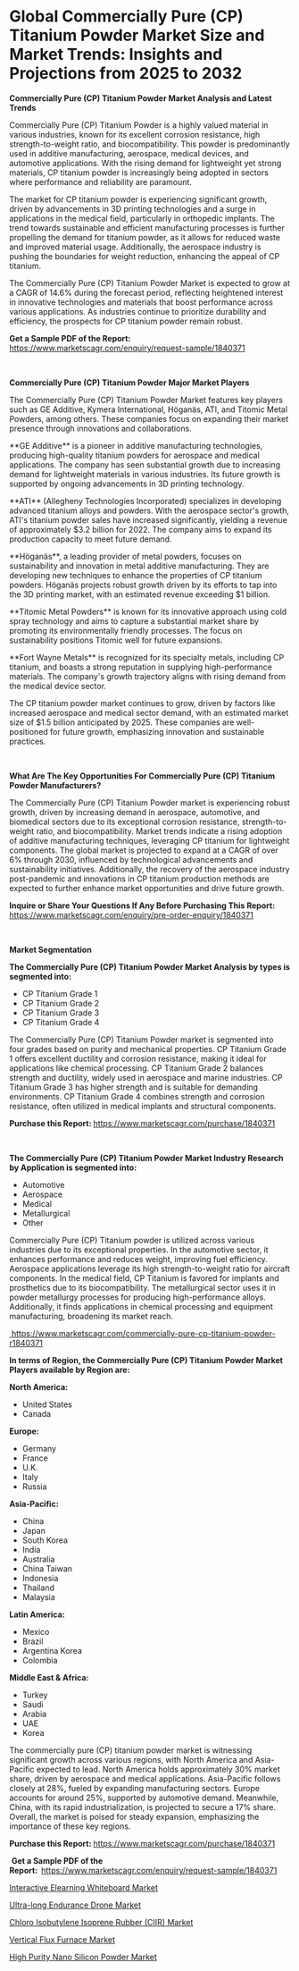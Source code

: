 <p><h1>Global Commercially Pure (CP) Titanium Powder Market Size and Market Trends: Insights and Projections from 2025 to 2032</h1></p><p><strong>Commercially Pure (CP) Titanium Powder Market Analysis and Latest Trends</strong></p>
<p><p>Commercially Pure (CP) Titanium Powder is a highly valued material in various industries, known for its excellent corrosion resistance, high strength-to-weight ratio, and biocompatibility. This powder is predominantly used in additive manufacturing, aerospace, medical devices, and automotive applications. With the rising demand for lightweight yet strong materials, CP titanium powder is increasingly being adopted in sectors where performance and reliability are paramount.</p><p>The market for CP titanium powder is experiencing significant growth, driven by advancements in 3D printing technologies and a surge in applications in the medical field, particularly in orthopedic implants. The trend towards sustainable and efficient manufacturing processes is further propelling the demand for titanium powder, as it allows for reduced waste and improved material usage. Additionally, the aerospace industry is pushing the boundaries for weight reduction, enhancing the appeal of CP titanium.</p><p>The Commercially Pure (CP) Titanium Powder Market is expected to grow at a CAGR of 14.6% during the forecast period, reflecting heightened interest in innovative technologies and materials that boost performance across various applications. As industries continue to prioritize durability and efficiency, the prospects for CP titanium powder remain robust.</p></p>
<p><strong>Get a Sample PDF of the Report:&nbsp;</strong> <a href="https://www.marketscagr.com/enquiry/request-sample/1840371?utm_campaign=2517&utm_medium=2&utm_source=Github&utm_content=ia&utm_term=03042025&utm_id=commercially-pure-cp-titanium-powder">https://www.marketscagr.com/enquiry/request-sample/1840371</a></p>
<p>&nbsp;</p>
<p><strong>Commercially Pure (CP) Titanium Powder Major Market Players</strong></p>
<p><p>The Commercially Pure (CP) Titanium Powder Market features key players such as GE Additive, Kymera International, Höganäs, ATI, and Titomic Metal Powders, among others. These companies focus on expanding their market presence through innovations and collaborations.</p><p>**GE Additive** is a pioneer in additive manufacturing technologies, producing high-quality titanium powders for aerospace and medical applications. The company has seen substantial growth due to increasing demand for lightweight materials in various industries. Its future growth is supported by ongoing advancements in 3D printing technology.</p><p>**ATI** (Allegheny Technologies Incorporated) specializes in developing advanced titanium alloys and powders. With the aerospace sector's growth, ATI's titanium powder sales have increased significantly, yielding a revenue of approximately $3.2 billion for 2022. The company aims to expand its production capacity to meet future demand.</p><p>**Höganäs**, a leading provider of metal powders, focuses on sustainability and innovation in metal additive manufacturing. They are developing new techniques to enhance the properties of CP titanium powders. Höganäs projects robust growth driven by its efforts to tap into the 3D printing market, with an estimated revenue exceeding $1 billion.</p><p>**Titomic Metal Powders** is known for its innovative approach using cold spray technology and aims to capture a substantial market share by promoting its environmentally friendly processes. The focus on sustainability positions Titomic well for future expansions.</p><p>**Fort Wayne Metals** is recognized for its specialty metals, including CP titanium, and boasts a strong reputation in supplying high-performance materials. The company's growth trajectory aligns with rising demand from the medical device sector.</p><p>The CP titanium powder market continues to grow, driven by factors like increased aerospace and medical sector demand, with an estimated market size of $1.5 billion anticipated by 2025. These companies are well-positioned for future growth, emphasizing innovation and sustainable practices.</p></p>
<p>&nbsp;</p>
<p><strong>What Are The Key Opportunities For Commercially Pure (CP) Titanium Powder Manufacturers?</strong></p>
<p><p>The Commercially Pure (CP) Titanium Powder market is experiencing robust growth, driven by increasing demand in aerospace, automotive, and biomedical sectors due to its exceptional corrosion resistance, strength-to-weight ratio, and biocompatibility. Market trends indicate a rising adoption of additive manufacturing techniques, leveraging CP titanium for lightweight components. The global market is projected to expand at a CAGR of over 6% through 2030, influenced by technological advancements and sustainability initiatives. Additionally, the recovery of the aerospace industry post-pandemic and innovations in CP titanium production methods are expected to further enhance market opportunities and drive future growth.</p></p>
<p><strong>Inquire or Share Your Questions If Any Before Purchasing This Report:</strong> <a href="https://www.marketscagr.com/enquiry/pre-order-enquiry/1840371?utm_campaign=2517&utm_medium=2&utm_source=Github&utm_content=ia&utm_term=03042025&utm_id=commercially-pure-cp-titanium-powder">https://www.marketscagr.com/enquiry/pre-order-enquiry/1840371</a></p>
<p>&nbsp;</p>
<p><strong>Market Segmentation</strong></p>
<p><strong>The Commercially Pure (CP) Titanium Powder Market Analysis by types is segmented into:</strong></p>
<p><ul><li>CP Titanium Grade 1</li><li>CP Titanium Grade 2</li><li>CP Titanium Grade 3</li><li>CP Titanium Grade 4</li></ul></p>
<p><p>The Commercially Pure (CP) Titanium Powder market is segmented into four grades based on purity and mechanical properties. CP Titanium Grade 1 offers excellent ductility and corrosion resistance, making it ideal for applications like chemical processing. CP Titanium Grade 2 balances strength and ductility, widely used in aerospace and marine industries. CP Titanium Grade 3 has higher strength and is suitable for demanding environments. CP Titanium Grade 4 combines strength and corrosion resistance, often utilized in medical implants and structural components.</p></p>
<p><strong>Purchase this Report:&nbsp;</strong><a href="https://www.marketscagr.com/purchase/1840371?utm_campaign=2517&utm_medium=2&utm_source=Github&utm_content=ia&utm_term=03042025&utm_id=commercially-pure-cp-titanium-powder">https://www.marketscagr.com/purchase/1840371</a></p>
<p>&nbsp;</p>
<p><strong>The Commercially Pure (CP) Titanium Powder Market Industry Research by Application is segmented into:</strong></p>
<p><ul><li>Automotive</li><li>Aerospace</li><li>Medical</li><li>Metallurgical</li><li>Other</li></ul></p>
<p><p>Commercially Pure (CP) Titanium powder is utilized across various industries due to its exceptional properties. In the automotive sector, it enhances performance and reduces weight, improving fuel efficiency. Aerospace applications leverage its high strength-to-weight ratio for aircraft components. In the medical field, CP Titanium is favored for implants and prosthetics due to its biocompatibility. The metallurgical sector uses it in powder metallurgy processes for producing high-performance alloys. Additionally, it finds applications in chemical processing and equipment manufacturing, broadening its market reach.</p></p>
<p><a href="https://www.marketscagr.com/commercially-pure-cp-titanium-powder-r1840371?utm_campaign=2517&utm_medium=2&utm_source=Github&utm_content=ia&utm_term=03042025&utm_id=commercially-pure-cp-titanium-powder">&nbsp;https://www.marketscagr.com/commercially-pure-cp-titanium-powder-r1840371</a></p>
<p><strong>In terms of Region, the Commercially Pure (CP) Titanium Powder Market Players available by Region are:</strong></p>
<p>
    <p> <strong> North America: </strong>
        <ul>
            <li>United States</li>
            <li>Canada</li>
        </ul>
        </p> 
    <p> <strong> Europe: </strong>
        <ul>
            <li>Germany</li>
            <li>France</li>
            <li>U.K.</li>
            <li>Italy</li>
            <li>Russia</li>
        </ul>
        </p> 
    <p> <strong> Asia-Pacific: </strong>
        <ul>
            <li>China</li>
            <li>Japan</li>
            <li>South Korea</li>
            <li>India</li>
            <li>Australia</li>
            <li>China Taiwan</li>
            <li>Indonesia</li>
            <li>Thailand</li>
            <li>Malaysia</li>
        </ul>
        </p> 
    <p> <strong> Latin America: </strong>
        <ul>
            <li>Mexico</li>
            <li>Brazil</li>
            <li>Argentina Korea</li>
            <li>Colombia</li>
        </ul>
        </p> 
    <p> <strong> Middle East & Africa: </strong>
        <ul>
            <li>Turkey</li>
            <li>Saudi</li>
            <li>Arabia</li>
            <li>UAE</li>
            <li>Korea</li>
        </ul>
    </p>
    </p>
<p><p>The commercially pure (CP) titanium powder market is witnessing significant growth across various regions, with North America and Asia-Pacific expected to lead. North America holds approximately 30% market share, driven by aerospace and medical applications. Asia-Pacific follows closely at 28%, fueled by expanding manufacturing sectors. Europe accounts for around 25%, supported by automotive demand. Meanwhile, China, with its rapid industrialization, is projected to secure a 17% share. Overall, the market is poised for steady expansion, emphasizing the importance of these key regions.</p></p>
<p><strong>Purchase this Report: </strong><a href="https://www.marketscagr.com/purchase/1840371?utm_campaign=2517&utm_medium=2&utm_source=Github&utm_content=ia&utm_term=03042025&utm_id=commercially-pure-cp-titanium-powder">https://www.marketscagr.com/purchase/1840371</a></p>
<p>&nbsp;<strong>Get a Sample PDF of the Report:&nbsp;&nbsp;</strong><a href="https://www.marketscagr.com/enquiry/request-sample/1840371?utm_campaign=2517&utm_medium=2&utm_source=Github&utm_content=ia&utm_term=03042025&utm_id=commercially-pure-cp-titanium-powder">https://www.marketscagr.com/enquiry/request-sample/1840371</a></p>
<p><strong></strong></p>
<p><p><a href="https://www.linkedin.com/pulse/comprehensive-growth-insights-interactive-elearning-whiteboard-lcple?utm_campaign=2517&utm_medium=2&utm_source=Github&utm_content=ia&utm_term=03042025&utm_id=commercially-pure-cp-titanium-powder">Interactive Elearning Whiteboard Market</a></p><p><a href="https://www.linkedin.com/pulse/success-road-map-growing-ultra-long-endurance-drone-fxpwe?utm_campaign=2517&utm_medium=2&utm_source=Github&utm_content=ia&utm_term=03042025&utm_id=commercially-pure-cp-titanium-powder">Ultra-long Endurance Drone Market</a></p><p><a href="https://github.com/ChiragRP21/Market-Research-Report-List-7/blob/main/chloro-isobutylene-isoprene-rubber-ciir-market.md?utm_campaign=2517&utm_medium=2&utm_source=Github&utm_content=ia&utm_term=03042025&utm_id=commercially-pure-cp-titanium-powder">Chloro Isobutylene Isoprene Rubber (CIIR) Market</a></p><p><a href="https://www.linkedin.com/pulse/vertical-flux-furnace-market-size-expanding-cagr-44-hbebe?utm_campaign=2517&utm_medium=2&utm_source=Github&utm_content=ia&utm_term=03042025&utm_id=commercially-pure-cp-titanium-powder">Vertical Flux Furnace Market</a></p><p><a href="https://github.com/JakirUddin511/Market-Research-Report-List-2/blob/main/high-purity-nano-silicon-powder-market.md?utm_campaign=2517&utm_medium=2&utm_source=Github&utm_content=ia&utm_term=03042025&utm_id=commercially-pure-cp-titanium-powder">High Purity Nano Silicon Powder Market</a></p></p>